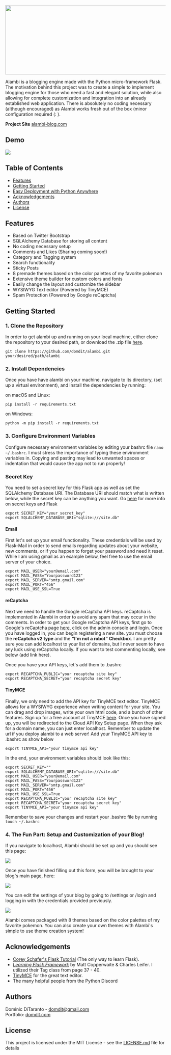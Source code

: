 <p align="center">
  <img src="http://www.alambi-blog.com/static/sidebar/sidebar.png" align="center" height="218" width="548">
</p>

Alambi is a blogging engine made with the Python micro-framework Flask. The motivation behind this project was to create a simple to implement blogging engine for those who need a fast and elegant solution, while also allowing for complete customization and integration into an already established web application. There is absolutely no coding necessary (although encouraged) as Alambi works fresh out of the box (minor configuration required (: ).

**Project Site** [alambi-blog.com](http://www.alambi-blog.com)

## Demo
![](https://user-images.githubusercontent.com/13441577/56868266-17b88600-69a5-11e9-98d1-451ca439ea28.gif)

## Table of Contents
* [Features](#features)
* [Getting Started](#getting-started)
* [Easy Deployment with Python Anywhere](#deploy)
* [Acknowledgements](#thanks)
* [Authors](#contact)
* [License](#license)

## <a name="features"></a> Features 
* Based on Twitter Bootstrap
* SQLAlchemy Database for storing all content
* No coding necessary setup
* Comments and Likes (Sharing coming soon!)
* Category and Tagging system
* Search functionality
* Sticky Posts
* 8 premade themes based on the color palettes of my favorite pokemon
* Extensive theme builder for custom colors and fonts
* Easily change the layout and customize the sidebar
* WYSIWYG Text editor (Powered by TinyMCE)
* Spam Protection (Powered by Google reCaptcha)

## <a name="getting-started"></a> Getting Started
### 1. Clone the Repository
In order to get alambi up and running on your local machine, either clone the repository to your desired path, or download the .zip file [here](https://www.my-alambi.com/download).

```
git clone https://github.com/domdit/alambi.git your/desired/path/alambi
```

### 2. Install Dependencies
Once you have have alambi on your machine, navigate to its directory, (set up a virtual environment), and install the dependencies by running:

on macOS and Linux:
```
pip install -r requirements.txt
```
on Windows:
```
python -m pip install -r requirements.txt
```

### 3. Configure Environment Variables
Configure necessary environment variables by editing your bashrc file `nano ~/.bashrc`. I must stress the importance of typing these environment variables in. Copying and pasting may lead to unwanted spaces or indentation that would cause the app not to run properly!

### Secret Key
You need to set a secret key for this Flask app as well as set the SQLAlchemy Database URI. The Database URI should match what is written below, while the secret key can be anything you want. Go [here](https://stackoverflow.com/questions/34902378/where-do-i-get-a-secret-key-for-flask/34903502) for more info on secret keys and Flask

```
export SECRET_KEY="your_secret_key"
export SQLALCHEMY_DATABASE_URI="sqlite:///site.db"
```

#### Email
First let's set up your email functionality. These credentials will be used by Flask-Mail in order to send emails regarding updates about your website, new comments, or if you happen to forget your password and need it reset. While I am using gmail as an example below, feel free to use the email server of your choice.

```
export MAIL_USER="your@email.com"
export MAIL_PASS="Yourpassword123"
export MAIL_SERVER="smtp.gmail.com" 
export MAIL_PORT="456"
export MAIL_USE_SSL=True
```

#### reCaptcha
Next we need to handle the Google reCaptcha API keys. reCaptcha is implemented in Alambi in order to avoid any spam that may occur in the comments. In order to get your Google reCaptcha API keys, first go to Google's reCaptcha page [here](https://www.google.com/recaptcha/intro/v3.html),  click on the admin console and login. Once you have logged in, you can begin registering a new site. you must choose the **reCaptcha v2 type** and the **"I'm not a robot" Checkbox**. I am pretty sure you can add localhost to your list of domains, but I never seem to have any luck using reCaptcha locally. If you want to test commenting locally, see below (add link here). 

Once you have your API keys, let's add them to .bashrc

```
export RECAPTCHA_PUBLIC="your recaptcha site key"
export RECAPTCHA_SECRET="your recaptcha secret key"
```

#### TinyMCE
Finally, we only need to add the API key for TinyMCE text editor. TinyMCE allows for a WYSIWYG experience when writing content for your site. You can drag and drop images, write your own html code, and a bunch of other features. Sign up for a free account at TinyMCE [here](https://www.tiny.cloud/signup/). Once you have signed up, you will be redirected to the Cloud API Key Setup page. When they ask for a domain name, you can just enter localhost. Remember to update the url if you deploy alambi to a web server! Add your TinyMCE API key to .bashrc as show below

```
export TINYMCE_API="your tinymce api key"
```

In the end, your environment variables should look like this:
```
export SECRET_KEY=""
export SQLALCHEMY_DATABASE_URI="sqlite:///site.db"
export MAIL_USER="your@email.com"
export MAIL_PASS="Yourpassword123"
export MAIL_SERVER="smtp.gmail.com" 
export MAIL_PORT="456"
export MAIL_USE_SSL=True
export RECAPTCHA_PUBLIC="your recaptcha site key"
export RECAPTCHA_SECRET="your recaptcha secret key"
export TINYMCE_API="your tinymce api key"
```

Remember to save your changes and restart your .bashrc file by running `touch ~/.bashrc`

### 4. The Fun Part: Setup and Customization of your Blog!

If you navigate to localhost, Alambi should be set up and you should see this page:


![](https://user-images.githubusercontent.com/13441577/56868268-18511c80-69a5-11e9-9dc5-80766407f3e0.png)

Once you have finished filling out this form, you will be brought to your blog's main page, here:

![](https://user-images.githubusercontent.com/13441577/56868267-18511c80-69a5-11e9-937d-1c76ccb88a3c.png)

You can edit the settings of your blog by going to /settings or /login and logging in with the credentials provided previously.

![](https://user-images.githubusercontent.com/13441577/56868269-18511c80-69a5-11e9-958b-197527a4ca2e.png)

Alambi comes packaged with 8 themes based on the color palettes of my favorite pokemon. You can also create your own themes with Alambi's simple to use theme creation system!


## <a name="thanks"></a> Acknowledgements
* [Corey Schafer's Flask Tutorial](https://www.youtube.com/watch?v=MwZwr5Tvyxo&list=PL-osiE80TeTs4UjLw5MM6OjgkjFeUxCYH) (The only way to learn Flask).
* [*Learning Flask Framework*](https://www.amazon.com/Learning-Flask-Framework-Matt-Copperwaite/dp/1783983361) by Matt Copperwaite & Charles Leifer. I utilized their Tag class from page 37 - 40.
* [TinyMCE](https://www.tiny.cloud/) for the great text editor.
* The many helpful people from the Python Discord


## <a name="contact"></a> Authors
Dominic DiTaranto - domdit@gmail.com <br>
Portfolio: [domdit.com](https://www.domdit.com)

## <a name="license"></a> License
This project is licensed under the MIT License - see the [LICENSE.md](https://github.com/domdit/myalambi/blob/master/LICENSE) file for details


